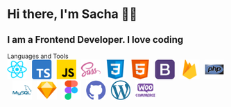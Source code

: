 <h1>Hi there, I'm Sacha 👋🏻</h1>
<h2>I am a Frontend Developer. I love coding</h2>

Languages and Tools<br>
<img width="45px" src="https://raw.githubusercontent.com/sacha-info/sacha-info/b360272874a72918f1612e7d42feaa587b149425/images/reactjs.svg" alt="React">&nbsp;&nbsp;
<img width="45px" src="https://raw.githubusercontent.com/sacha-info/sacha-info/main/images/typescript.png" alt="typescript">&nbsp;&nbsp;
<img width="45px" src="https://raw.githubusercontent.com/sacha-info/sacha-info/3b08583bb63bcfa41d46d09a5205712b4e4bdd31/images/javascript.svg" alt="javascript">&nbsp;&nbsp;
<img width="45px" src="https://raw.githubusercontent.com/sacha-info/sacha-info/3b08583bb63bcfa41d46d09a5205712b4e4bdd31/images/sass.svg" alt="sass">&nbsp;&nbsp;
<img width="45px" src="https://raw.githubusercontent.com/sacha-info/sacha-info/3b08583bb63bcfa41d46d09a5205712b4e4bdd31/images/css.svg" alt="css">&nbsp;&nbsp;
<img width="45px" src="https://raw.githubusercontent.com/sacha-info/sacha-info/3fab71918305a62f93d4af091a52b2b6066ab215/images/html.svg" alt="html">&nbsp;&nbsp;
<img width="45px" src="https://raw.githubusercontent.com/sacha-info/sacha-info/3fab71918305a62f93d4af091a52b2b6066ab215/images/bootstrap.svg" alt="bootstrap">&nbsp;&nbsp;
<img width="45px" src="https://raw.githubusercontent.com/sacha-info/sacha-info/6c2e851278eb5338b0629311c56431c948cf85fb/images/firebase.svg" alt="firebase">&nbsp;&nbsp;
<img width="45px" src="https://raw.githubusercontent.com/sacha-info/sacha-info/f23c463b47d2a0d9b94985197aa851936a1423c1/images/php.svg" alt="php">&nbsp;&nbsp;
<img width="45px" src="https://raw.githubusercontent.com/sacha-info/sacha-info/f23c463b47d2a0d9b94985197aa851936a1423c1/images/mysqli.svg" alt="mysql">&nbsp;&nbsp;
<img width="45px" src="https://raw.githubusercontent.com/sacha-info/sacha-info/250bae48a16a07aff6c6308d158ba3687c0b2d2a/images/sketch.svg" alt="sketch">&nbsp;&nbsp;
<img width="45px" src="https://raw.githubusercontent.com/sacha-info/sacha-info/250bae48a16a07aff6c6308d158ba3687c0b2d2a/images/figma.svg" alt="figma">&nbsp;&nbsp;
<img width="45px" src="https://raw.githubusercontent.com/sacha-info/sacha-info/250bae48a16a07aff6c6308d158ba3687c0b2d2a/images/github.svg" alt="github">&nbsp;&nbsp;
<img width="45px" src="https://raw.githubusercontent.com/sacha-info/sacha-info/main/images/wordpress.png" alt="wordpress">&nbsp;&nbsp;
<img width="45px" src="https://raw.githubusercontent.com/sacha-info/sacha-info/f37604cbac2443c7187eff5093c98629d8b5a9ab/images/woocommerce.svg" alt="Woocommerce">&nbsp;&nbsp;


<br>
